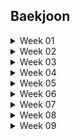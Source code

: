 ## Baekjoon

<details>
  <summary>Week 01</summary>
    <div>

> 1주차 (2024.04.16 - 2024.04.23)

1. 셀프넘버
    - 일자: 2024.04.09
    - 고민: 5분
    - 코딩: 15분
    - 설명
        1. 오랜만에 풀다보니 효율성을 고려하지 않음
        2. 처음에 self_number 함수 만들어서 1부터 10000까지 출력하였더니 시간초과
        3. 생각해보니 10000보다 작은 수에서 self_number만 찾아서 나중에 빼면 되겠다 싶어서 set() 사용
        4. 다행히 기본 함수들은 금방금방 기억하는 중
        
2. 스택
    - 일자: 2024.04.12
    - 고민: 2분
    - 코딩: 20분
    - 설명
        1. import sys 후 sys.stdin.readline() 까먹어서 보고함
        2. 스택이 비어있을 경우를 자꾸 생각 안 함
        3. 쉬웠음


3. 분수찾기
    - 일자: 2024.04.12
    - 고민: 10분
    - 코딩: 21분
    - 설명
        1. 이런 게 생각이 잘 안 남 -> n까지의 합을 계산해서 구하고자 하는 x와 비교하는 방향
        2. 다른 사람 코드도 비슷한 아이디어였으나, sum을 굳이 n * (n-1) / 2로 생각하는 복잡한 방식이 아니라, while로 더해가면서 품
        3. 이러니 머리가 바보같지
        4. print는 f-string 쓴 사람도 있고, sep인자 공백으로 해서 붙인 사람도 있고


4. 덩치
    - 일자: 2024.04.15
    - 고민: 2분
    - 코딩: 30분 -> 오답으로 답 봄
    - 설명
        1. 괜히 딕셔너리로 보려고 했었음
        2. 근데 아마 순서가 틀어진듯


5. 덱
    - 일자: 2024.04.16
    - 고민: 3분
    - 코딩: 23분
    - 설명
        1. deque 쓰기
        2. 오타, 실수 찾기 위해서 하나씩 구현하는 게 맞는 듯


6. 요세푸스 문제
    - 일자: 2024.04.16
    - 고민: 20분
    - 코딩: 10분
    - 설명
        1. 나머지, 몫을 활용해서 인덱싱하는 것을 최대한 활용하려고 고민을 길게 함
        2. 이런 유형은 항상 그런 인덱싱을 잘 써야 되는 것 같아서
        3. 그리고 예외사항 고려를 나름 바로 잘 해서 잘 푼 것 같음

</details>


<details>
  <summary>Week 02</summary>
    <div>

> 2주차 (2024.04.16 - 2024.04.23)

1. 색종이
    - 일자: 2024.04.17
    - 고민: 30분
    - 코딩: 5분
    - 설명
        1. 수학적으로 풀려고 한참 생각하다가 좌표를 하나씩 칠하는 개념으로 생각함
        2. 코드 구현은 간단했음


2. 프린터 큐
    - 일자: 2024.04.17
    - 고민: 5분
    - 코딩: 20분
    - 설명
        1. 큐 쓰는 것은 쉬웠으나, dq가 비냐 안 비냐를 체크 안 해서 1차 문제 발생
        2. and 조건의 위치에 따라 오류가 발생한다는 점을 생각 못해서 2차 문제 발생


3. 통계학
    - 일자: 2024.04.17
    - 고민: 1분
    - 코딩: 15분
    - 설명
        1. mode 구현만 조금 생각할 필요 있었는데, 그마저도 Counter 쓰면 쉬웠음.
        2. 심지어 most_common() 함수까지 쓰면 더 쉬운듯


4. 방 번호
    - 일자: 2024.04.17
    - 고민: 6분
    - 코딩: 8분
    - 설명
        1. 방 번호 6, 9는 6으로 딕셔너리에 몰아넣고, 9라는 키는 빼버림
        2. 나머지 숫자는 += 1로 추가
        3. 6이라는 키는 (6, 9)의 숫자를 포함하고 있기 때문에, 2로 나누어주어야 함. 
        4. 그런데, 다른 숫자와 다르게 한 세트를 쓰면 6이라는 숫자는 2로 나누기 전에 1을 더해서 나누어 주어야 함.
        5. 그 이유는, 설명을 잘 못하겠는데, 몫을 맞추기 위해서 그렇게 함.

5. 안전 영역
    - 일자: 2024.04.22
    - 고민: 5분
    - 코딩: 30분 (초과)
    - 설명
        1. DFS 오랜만에 풀다가 답안 참고
        2. 방법을 다시 상기시킬 수 있었음 (visited 사용, 노드 타는 조건 등)


</details>



<details>
  <summary>Week 03</summary>
    <div>

> 3주차 (2024.04.23 - 2024.05.01)

1. 숫자 정사각형
    - 일자: 2024.04.25
    - 고민: 7분
    - 코딩: 13분
    - 설명
        1. 50*50*50 돌리는 완전탐색으로도 충분해서 완전탐색 진행
        2. 네 꼭지점이 같은 수를 체크하는 것이 중요해서 인덱싱에 신경 씀
        3. 하지만 처음에 n, m 중에 작은 수가 1인 경우를 고려하지 못함

    - 답안 검색
        1. == 조건 한 번에 여러 개 써도 되는구나
        2. 생각해보니 시간복잡도를 줄이려면 큰 수부터 출발하는 것이 방법이겠네


2. 숫자 야구
    - 일자: 2024.04.25
    - 고민: 20분
    - 코딩: 20분 (시간초과하여 답안 확인)
    - 설명
        - s, b 경우의 수 10개를 모두 코딩할 방안을 생각하다가 아닌 것 같아서 멈춤
        - 우선 숫자를 순열로 구해야하는데 조합으로 생각한 실수
        - 무엇보다 10가지 경우를 모두 코딩하는 것이 아니라 전체 숫자 순열 내에서 반복문을 돌리면서 그 숫자와 질문숫자를 비교하여 스트라이크 수와 볼 수를 계산하는 방법이 중요했음
        - 자료형은 리스트 등을 쓸 경우 문제가 인덱싱 개수가 줄어들어서 문제가 발생함 -> 인덱스를 지워준 개수만큼 빼서 맞춰주는 스킬을 많이들 씀
        - 근데 내 생각에는 딕셔너리 쓰는 것도 괜찮을 듯 (시간은 조금 더 걸림)


3. 한 줄로 서기
    - 일자: 2024.04.29
    - 고민: 14분
    - 코딩: 2분
    - 설명
        1. 인덱스 리스트를 만들어서 지우는 방식으로 진행
        2. 지우기 위해 new라는 변수를 만들어서 인덱스 위치를 업데이트 함
    - 답안 비교
        - input인 키순서 리스트 자체에서 인덱스를 비교하며 결과 리스트의 자리가 비어있고, 리스트 인덱스의 숫자와 카운트가 같으면 그 자리에 업데이트 하는 방식을 씀
        - 이중반복

4. 1, 2, 3 더하기
    - 일자: 2024.04.30
    - 고민: 10분
    - 코딩: 답안 봄
    - 설명
        1. dp 개념 생각 안 나서 답 봄
        2. 점화식 개념 기억함. 리스트에 저장하는 식으로 푼 사람 답안 봄
        3. 점화식 빼는 방식으로 가는 방법 공부해야겠음


5. ATM
    - 일자: 2024.04.30
    - 고민: 5분
    - 코딩: 1분
    - 설명
        1. 너무 쉬움.  정렬하면 끝

    - 답안 비교
        - 리스트 하나 더 안 만들고 cnt에 sum(time[:i])를 + 하여 답안을 업데이트 함



</details>



<details>
  <summary>Week 04</summary>
    <div>

> 4주차 (2024.05.02 - 2024.05.08)

1. 트럭
    - 일자: 2024.05.02
    - 고민: 18분
    - 코딩: 2분
    - 설명
        1. 프로그래머스에서 옛날에 조금 더 어려운 문제 풀었던 기억나서 큐를 사용
        2. 인덱싱 사용할 때 빈 큐가 나오면 안되므로 while 조건과 while문 안에서의 조건을 잘 고려하고자 하여 한번에 풀 수 있었음

    - 답안 비교
        1. 난 트럭 무게도 큐로 저장했는데, 트럭 무게는 인덱싱으로 인덱스 숫자를 업데이트하며 푼 사람도 있음
        2. 1의 방법을 쓴 분은 트럭의 인덱스를 살펴볼 때까지 다 보고 난 후, 다리 위 남은 트럭이 지나가는 것을 카운트하기 위해 두번째 while문을 짜서 함


2. 치킨 배달
    - 일자: 2024.05.02
    - 고민: 15분
    - 코딩: 7분
    - 설명
        1. 치킨집과 집의 좌표만 저장하고 치킨집 좌표의 조합을 고르면 된다고 생각
        2. 조합 만들고 - 집을 하나 픽하고 - 집과 조합 내 좌표 거리 구해서 집별로 가장 가까운 치킨집 거리 total_dist에 업데이트 하고, 조합별 MIN 찾음
        3. 중간에 현재 MIN보다 total_dist가 크면 break 조건 넣으면 속도는 더 빨라질 듯 하나 굳이 안 넣어도 통과함
    
    - 답안 비교
        - dfs로 타고 들어간 사람들 답안이 빨랐음
        - 모든 집과 치킨 사이의 거리를 다 계산해서 (거리, 치킨집 인덱스)로 저장해놓고 정렬 후 해당 리스트를 타고 들어가면서 visited로는 방문한 치킨집인지를 체크
        - depth == M이면 현재 기록된 (visited가 True인 치킨집만) 치킨집과 집 사이 거리를 더해서 업데이트하고 ans값과 비교
        - 이렇게 노드 타고 들어갈 거 생각하니 꽤 빡세네
    
3. RGB 거리
    - 일자: 2024.05.03
    - 고민: 15분
    - 코딩: 15분 (답봄)
    - 설명
        1. 코딩 전에 생각했어야 했는데 재귀함수로 푸는 연습을 해야할 것 같아서 재귀함수로 했다가 나중에 생각해보니 시간복잡도가 2^n이었다..
        2. 그래도 코드는 맞게 돌아가도록 구현했다
        3. 재귀함수는 좋지 않다는 것을 상기할 수 있었다
    
    - 답안 비교
        - 굉장히 간단하지만 나는 풀면서 전혀 생각 못한 방식인데, input으로 받은 cost 리스트를 업데이트하는 방식으로 진행
        - 이전 행에서 자신과 다른 인덱스를 더하되, 둘 중에 최솟값을 더하면서 반복하면 최종적으로 최솟값을 쉽게 구할 수 있음

4. 영역 구하기
    - 일자: 2024.05.08
    - 고민: 15분
    - 코딩: 20분
    - 설명
        1. dfs로 풀다가 답은 나왔으나 recursion error 뜸
        2. 그래서 bfs로 전환해서 코딩해서 시간 더 걸림. 하지만 오랜만에 bfs 짰음에도 잘 짬
        3. 깊이가 깊을 거 같으면 되도록 bfs를 쓰도록 하자
        4. 좌표 -> 넓이로 직관적으로 치환이 되지 않아서 고민 시간이 조금 더 걸렸다

    - 답안 비교
        - 큰 차이는 없었다

5. 촌수계산
    - 일자: 2024.05.09
    - 고민: 10분
    - 코딩: 30분
    - 설명
        1. 최대 100명이라 dfs보다 bfs로 푸는게 빠를 것 같았는데 dfs도 괜찮은 모양
        2. bfs에서 append할 때 노드 인덱스와 촌수를 튜플로 같이 업데이트 하는 식으로 해결
    
    - 답안 비교
        - dfs로 푼 사람들을 보니 촌수 노드가 비어있는 것은 고려하지 않음
        - 난 혹시나 가족관계가 없는 노드도 있을까봐 그것을 추가했는데 빼고 해보니 됐음


</details>






<details>
  <summary>Week 05</summary>
    <div>

> 5주차 (2024.05.09 - 2024.05.16)

1. 로봇청소기
    - 일자: 2024.05.10
    - 알고리즘: 구현
    - 고민: 10분
    - 코딩: 35분
    - 설명
        1. bfs처럼 queue를 활용하면서도, 각각의 움직임에 대해서 딕셔너리로 정의해서 움직임
        2. deque에 (x좌표, y좌표, 방향)을 추가하면서 업데이트 하려고 했는데 자꾸 방향을 빼먹어서 틀림
        3. 반복문에 들어간 변수명을 실제 변수명이랑 혼용해서 써서도 오류 자꾸 났으나 찾아서 해결
        4. 처음에 x, y 좌표의 index를 dfs/bfs 평소에 할 때처럼 0 <= nx < N, 0 <= ny < M 이런 식으로 제한해서 하니까 24% 쯤에서 틀림
        5. 질문게시판을 보니까 이 인덱스 제한을 풀라고 해서 이 조건만 지우고 해봤더니 완전히 해결됐음.
        6. 그리고 인덱스 제한을 0 <= nx <= N 으로 하면 또 됨,, 근데 왜 되고, 왜 안 되는지 모르겠음

    - 답안 비교
        1. turn_moving을 나처럼 딕셔너리로 설정하지 않고, 나머지로 하는 방법
        2. 내 방법이 더 직관적이나, 수학적이지는 않아서 아쉬움


2. 정수 삼각형
    - 일자: 2024.05.12
    - 알고리즘: DP
    - 고민: 20분
    - 코딩: 15분
    - 설명
        1. 전에 풀었던 RGB거리처럼 리스트를 업데이트 해가면서 푸는 방식을 고민
        2. 인덱싱이 헷갈려서 전체 과정을 직접 손으로 쓴 뒤, 맞춰가면서 코딩함

    - 답안 비교
        - 똑같이 0번째 열, 마지막 열, 나머지 열을 구분하여 조건문으로 해결
        - 다만, 처음부터 전부 input을 다 dp라는 리스트에 저장해놓고 불러오면서, 이전 행을 확인하니 인덱싱이 더 깔끔하고 쉬워보임
    

3. 카드 합체 놀이
    - 일자: 2024.05.13
    - 알고리즘: 힙/우선순위 큐
    - 고민: 5분
    - 코딩: 5분
    - 설명
        1. 힙을 사용하여 가장 작은 숫자 두 번 뽑도록 함
        2. 힙이 스왑을 활용한 정렬에 활용하는 자료구조라는데 이에 대한 이해가 부족한 것 같음 공부 필요

    - 답안 비교
        - 정렬로 풀기, heapify로 풀기, heappush로 정렬 직접하기


4. 외계인의 기타 연주
    - 일자: 2024.05.14
    - 알고리즘: 스택
    - 고민: 13분
    - 코딩: 5분
    - 설명
        1. 코드 최적화는 신경쓰지 않고 우선 조건문 중첩으로 써서 스택에 쌓거나 빼는 방식 활용
        2. 비교적 금방 풂

    - 답안 비교
        - 최적화가 안 되어서 그렇지, 풀이 자체는 유사했음
        - 시간복잡도가 높은 문제라 오래 걸렸는데, 시간 적게 걸린 상위 코드도 푸는 방식은 똑같은데 왜 차이가 날까 보니까
        - solution함수로 정의하니 빨리 풀렸음.. 함수로 정의한게 더 빨리 풀 수 있다는 것은 몰랐네


5. LCS
    - 일자: 2024.05.16
    - 알고리즘: DP
    - 고민: 20분
    - 코딩: 포기
    > 나중에 꼭 다시 풀어볼 것!
    - 답안 설명

        - 도무지 모르겠어서 바로 답 봄, DP 개념을 공부해야겠음
        1. 2차원 배열로 LCS 길이 캐시값을 저장 업데이트
        2. 이중 반복으로 확인했을 때 현 시점 i, j를 기준으로 word1[i-1] == word2[j-1]이면 같은 숫자가 있으므로 cache[i-1][j-1] 값에 1 추가한 값을 cache[i][j]에 기록
        3. 다른 경우가 중요한데, 다르면 cache[i-1][j]와 cache[i][j-1]을 비교하여 더 큰 값을 기록
        4. 그 이유는, 예를 들어 CAP와 ACA를 비교할 때
        - CAP는 AC까지만 볼 때 LCS가 1이지만
        - ACA는 CA를 봤을 때 LCS가 2임 -> 둘 중 최대값인 2를 써야 CAP와 ACA의 LCS가 결정됨
        - 이렇게 cache를 업데이트 하고 행렬의 맨 마지막값을 출력하면 LCS가 됨
        - 그나마, 이 방식은 2차원으로 업데이트 하니 이해가 감
    
    - 답안 비교 2
        1. cache에는  두번째 단어를 순회하면서 누적변수와 cache의 값을 비교하여 업데이트 하는 방향
        2. 누적변수로 cnt를 써서 첫번째 단어에 저장된 cache값을 불러오고, 같은 글자면 누적변수에 1을 더한 값을 캐시에 저장
        3. 단, 같은 글자가 나왔다고 해서 누적변수인 cnt를 업데이트 하지 않음.
        4. 이런 방식을 사용하면, 누적변수에는 이전 위치까지의 최대값을 저장하게 됨
        5. 최종적으로 cache에 저장된 값의 최대값을 출력
        - 상당히 이해가 안 됨



</details>



<details>
  <summary>Week 06</summary>
    <div>

> 6주차 (2024.05.17 - 2024.05.22)

1. 평범한 배낭 (12865)
    - 일자: 2024.05.18
    - 알고리즘: DP
    - 고민: 25분
    - 코딩: 포기
    - 답안 설명
        1. 냅색 알고리즘이라고 함
        2. 물건의 개수를 행, 배낭의 용량을 열로 한 2중 배열 생성
        3. 이중 반복을 수행하여 현재 보고있는 물건의 무게가 해당하는 열의 용량(무게)보다 크면 담을 수 없음 -> 이전 물건에 해당하는 knapsack[i - 1][j]를 그대로 적용
        4. 물건의 무게가 더 가벼운 경우
            1) 현재물건의 무게 + knapsack[i - 1][j - 현재물건] + v를 계산
            2) 이전 물건만 담았을 때의 가치 knapsack[i - 1][j] 조회
            3) 4-1, 4-2의 결과 중 최대 가치를 저장 

    - 답안 비교 2
        - := (0월러스 연산자) : 표현식 안에서 변수를 할당하는 동시에 그 값을 반환하는 코드
        - 조건문 안에서 nv라는 변수로 v + v_bag을 할당하여 nv라는 변수를 반환하도록 함
        - 마찬가지로, 조건문 안에서 nw라는 변수로 w + w_bag을 할당하고 nw로 반환
        - .get() 메소드: 딕셔너리에서 특정 키의 값을 가져올 때 사용 -> 키가 딕셔너리 안에 존재하지 않을 때, 기본값을 반환하도록 함
        - -> get(키, 기본값) 

2. 스티커 (9465)
    - 일자: 2024.05.20
    - 알고리즘: DP
    - 고민: 30분
    - 코딩: 포기
    - 답안 설명
        1. 자꾸 점화식을 찾지 않고, 내 개념으로 풀려고 해서 못 푸는 듯
        2. DP 문제를 tabulation으로 풀기 위해서는 결국 점화식을 찾아서 맨 마지막 열을 비교하여 출력해야함
        3. 여기서 모든 고려해야 하는 케이스는 바로 0 행의 마지막 열을 업데이트 하기 위해서는 1행의 i-1번째 값 혹은 1행의 i-2번째 값 중 더 큰 값을 스티커 0행의 i번째 열과 더해주는 것
        4. max(DP[0][i - 1], DP[0][i - 2]) + stickers[1][i]

3. A와 B (12904)
    - 일자: 2024.05.21
    - 알고리즘: 문자열
    - 고민: 20분
    - 코딩: 포기
    - 답안 설명
        1. 생각을 좀만 더 할 걸 그랬다. 결과적으로 매 시행마다 뒤에 오는 문자는 A 혹은 B라는 경우로 갈라지므로, T문자에서 마지막 문자를 pop하는 것을 기본으로 가져가고
        2. 마지막 문자가 A냐 B냐에 따라 뒤집을지 말지를 결정했어야 했다.
        3. 요새 너무 생각을 대충하고 답을 보려고 하나 싶다..

4. 키 순서 (2458)
    - 일자: 2024.05.
    - 알고리즘: DFS/BFS
    - 고민: 40분
    - 코딩: 포기
    - 설명
        1. dfs이긴 하지만, 플로이드-워셜 알고리즘이라고 하는 방식을 사용해 최단거리를 구함
        2. 플로이드-워셜 알고리즘은 s점에서 e점까지 가는 최단거리를 알기 위해 중간 지점인 m을 사용해서, s-m, m-e의 최단 거리를 구하는 알고리즘으로 시간복잡도는 O(V^3)
        3. s-m, m-e가 모두 1인 경우 graph[s][e] = 1로 지정해주어야 함
        4. 이 때, 중간지점인 m을 지나치는 경로에 대한 for문이 반복문 중 가장 상위여야 모든 경우가 누락되지 않음. 왜냐면, 모든 경로를 다 훑어봐야 하기 때문.
        5. 근데 플로이드-워셜 안 쓰고도 visited[i][j] == 1 or visited[j][i] == 1인 경우 카운트를 추가해서 카운트가 N과 같아지면 answer에 추가하는 방식이 더 빠름;


5. 톱니바퀴 (14891)
    - 일자: 2024.06.20
    - 알고리즘: 구현
    - 고민: 20분
    - 코딩: 40분
    - 답안 설명
        1. 처음 봤을 때는 쉬워보였는데 생각보다 구현이 여러가지를 고려해서 해야하다보니 시간이 점차 오래 걸려서 답 봄
        2. 문제는 left, right로 타고 들어가는 것이었는데 이걸 재귀적으로 구현하는 것이 맞았음
        3. deque 자료형에 rotate라는 함수가 있어서 deque.rotate(1)이면 오른쪽으로 이동하고 맨 뒤에 있는 값이 앞으로 오고, rotate(-1)이면 왼쪽으로 이동하고 맨 앞에 있는 값이 맨 뒤로 이동한다는 것을 배움


6. 강의실 (1374)
    - 일자: 2024.07.01
    - 알고리즘: 힙/우선순위 큐
    - 고민: 40분
    - 코딩: 1시간
    - 답안 설명
        1.  시간초과로 실패
        2. 왜 우선순위 큐를 써야 시간이 줄어드는지 답안을 보고 알았음
    - 비교 설명
        0. 큐를 쓰면, NlogN을 쓰는 데 더해 또 리스트를 두 번 돌아야 해서 결국 O(N^2)으로 시간초과
        1. 반면, 우선순위큐를 쓰면 sorted로 정렬하는 데, O(NlogN) 시간을 사용. 여기에 더해 O(N) * O(logN)으로 결국 O(NlogN) 안에서 가능함
        2. 방법을 잘 생각해야 하는데, 시작시간과 끝 시간이 주어지는데, 힙으로는 끝시간만 저장하여 해결이 가능함
        3. 힙은 강의 종료시간을 기준으로 최소힙으로 유지
        4. 새로운 강의의 시작시간과 힙의 가장 작은 종료 시간을 비교해서 만일 힙의 가장 작은 종료 시간이 현재 강의 시작시간 전이라면, 가장 작은 종료 시간을 빼고 새로운 강의의 종료시간을 힙에 추가
        5. 그렇지 않다면, 새로운 강의는 현 시점에서 선택할 수 없으므로 힙에 종료시간만 추가
        6. s, e를 어떻게 고려해야 힙으로 쓸 수 있을지 몰라서 큐를 썼었는데, 이런 식으로 하나의 시간만 힙에 업데이트 하면 된다는 점을 깨달음


</details>



</details>



<details>
  <summary>Week 07</summary>
    <div>

> 7주차 (2024.07.02 - 2024.07.08)

1. 2xn 타일링 2 (11727)
    - 일자: 2024.07.02
    - 알고리즘: DP
    - 고민: 30분
    - 코딩: 5분
    - 답안 설명
        1. 2x2 타일이 추가된 것을 못 보고 계속 예시 답안이랑 안 맞아서 머리 싸맴
        2. dp 구현을 메모이제이션 or 타뷸레이션을 썼던 것이 섞여서 생각났는데 여전히 개념이 덜 잡혀있는 것 같음
    
2. 퇴사 (14501)
    - 일자: 2024.07.03
    - 알고리즘: DP
    - 고민: 30분
    - 코딩: 15분
    - 답안 설명
        1. 깊이가 깊지 않아 2^15 정도길래 DFS로 풀었음 + DP로 접근을 못 하겠어서 DFS로 해결
        2. DP로 푼 사람을 보니 첫날이 아니라 마지막 날을 시작으로 해서 거꾸로 타고 들어가면서 기록
        3. 현재 상담을 했을 때 초과되면 다음날의 수익을 기록
        4. 상담을 했을 때 초과되지 않으면 (상담을 할 경우 넘어가는 날짜에 적힌 수익 + 현재 상담 수익)과 다음날짜 수익 중 max를 선택
        5. 이렇게가 아니더라도, 여러 방식으로 DP 구현이 가능

3. 주사위 굴리기 (14499)
    - 일자: 2024.07.04
    - 알고리즘: 구현
    - 고민: 45분
    - 코딩: 1시간 30분
    - 답안 설명
        1. 하... "0이 아닌 경우에는 칸에 쓰여 있는 수가 주사위의 바닥면으로 복사되며, 칸에 쓰여 있는 수는 0이 된다." 칸에 쓰여있는 수도 0이 된다는 이 조건 하나를 놓쳐서 한 시간을 넘게 썼다..
        2. 아무리 해도 x, y 위치도 맞고, 주사위도 잘 돌아가고 하는데 뭐가 문제인가 했는데..ㅠ

4. 미세먼지 안녕! (17144)
    - 일자: 2024.07.05
    - 알고리즘: 구현 (시뮬레이션)
    - 고민: 10분
    - 코딩: 1시간
    - 설명
        1. 확산 구현까지는 쉬웠는데, 바람 이동하는 부분이 생각보다 까다로웠다.
        2. queue로 할 수도 있을 것 같은데, 인덱싱에 대한 확신이 없어서 조건문을 쓰려고 했다. 바람 이동을 조건문으로만 구현하려고 했는데, 놓치는 조건들이 많아서 쉽지 않았다.
        3. 디버깅도 중요한데 디버깅을 잘 못하는 것도 아쉽다.

    - 답안 참고
        1. 바람 이동 부분을 while문으로 구성한 것이 인상깊었다. 우선 공기청정기에서 바람이 나오는 길부터 구현하기 위해 dx, dy를 순서대로 설정하고 벽에 닿으면 direction을 다음으로 += 1로 업데이트 하는 방식이었고
        2. while문의 break 조건으로 air_u, 0 좌표에 도착하면 멈추는 방법이었는데, 영리하게 느껴졌다.
        
        

5. 케빈 베이컨의 6단계 법칙 (1389)
    - 일자: 2024.07.06
    - 알고리즘: DFS/BFS
    - 고민: 5분
    - 코딩: 40분
    - 답안 설명
        1. 항상 인덱싱이나 인덱싱에 쓰는 파라미터를 헷갈려서 살짝 헤매는 것 같음
        2. 처음에는 오랜만에 풀어서 이중 리스트로 전부 다 확인했고, 다음에는 조회하는 양을 줄이기 위해 필요한 노드만 남기는 식으로 변형해서 시간 복잡도를 줄임
        3. 40ms 까지는 못하겠음

</details>




<details>
  <summary>Week 08</summary>
    <div>

> 8주차 (2024.07.08 - 2024.07.14)

1. 경로 찾기
    - 일자: 2024.07.08
    - 알고리즘: DFS/BFS
    - 고민: 5분
    - 코딩: 25분
    - 답안 설명
        1. DFS로 풀되, 초기 시작한 노드를 이용해 업데이트 result라는 함수에 하고자 함
        2. 근데 지금 생각해보니 visited를 출력하면 돼서 바로 수정해서 해보니 맞음. 근데 시간복잡도에서 유의미한 차이는 없었음
        
    
2. 가장 긴 증가하는 부분 수열
    - 일자: 2024.07.09
    - 알고리즘: DP
    - 고민: 10분
    - 코딩: 답 봄
    - 답안 설명
        1. 아무리 쉬운 문제여도 dp는 까먹음.. 그냥 푸는 구조를 외워버려야겠음
        2. 이런 수열 문제는 현재 보는 노드 앞의 노드를 다 훑어보면서, 현재 노드가 더 크면 dp[i]를 dp[j] + 1로 업데이트
        3. 이렇게 하면, 이전에 1로 기록된 내용이 꾸준히 업데이트 되게 된다

3. 카드 구매하기
    - 일자: 2024.07.11
    - 알고리즘: DP
    - 고민: 60분
    - 코딩: 20분
    - 답안 설명
        1. 드디어 혼자 dp문제를 풀어냈다..
        2. 점화식처럼 생각하는데만 50분이 걸렸다. 점화식인 건 아는데, 여전히 어떻게 해서 이전 정보를 끌어오느냐를 보는게 너무 안됐는데 어떻게든 고민한 결과 해냈다.
        3. 기본 구조를 외우려고 한 게 도움이 된 것 같다.

4. 빗물
    - 일자: 2024.07.12
    - 알고리즘: 구현
    - 고민: 28분
    - 코딩: 12분
    - 설명
        1. 빗물 문제는 옛날에 답을 본 적이 있지만, 다시 풀 수 있냐가 관건이었음.
        2. 투포인터 문제라고 했던 기억은 나는데 정확히 인덱싱을 어떻게 접근했는지는 기억이 나지 않아서 나름대로 가장 길이가 높은 지점을 설정하고 그 왼쪽, 오른쪽을 나눠서 풀이함
    - 답안 참고
        - 가장 높은 블록이 아닌 두번째로 높은 블록과 비교블록의 차이를 저장하는 방법을 깔끔하게 잘 쓴 답안이 있었음
        - 2~W-2번째 인덱스를 훑으면서 매 인덱스를 기준으로 왼쪽에서 가장 큰 값과 오른쪽에서 가장 큰 값을 구하고 둘 중에 작은 값을 택하여 cmp라 함
        - cmp와 현재 인덱스의 높이 차이 = 더할 값
        - 그리고 가장 큰 값과 두번째로 큰 값 등은 계산에 제외하기 위해서 if blocks[i] < cmp인 경우에만 높이 차이를 더함
        - 이런 생각을 정리를 잘 하는 것이 대단한 것 같음
        

5. 치즈
    - 일자: 2024.07.17
    - 알고리즘: 구현
    - 고민: 25분
    - 코딩: 20분
    - 답안 설명
        1. 치즈의 경계에서 부딪혀서 움직이지 못하는 형태로 해야해서 cheese[i][j] = 0인 부분을 따라 움직이도록 dfs, bfs 만듦 (dfs는 recursionlimit늘려도 recursion error 나서 bfs로 바꿈)
        2. 0인 부분만 타다가 치즈인 부분을 만나면 visited에 -1로 기록함
        3. 다 돌고나서 visited == -1 인 부분을 cheese에 0으로 업데이트하여 melt로 기록
    - 답안 참고
        1. 공기인 부분을 돌다가 만나는 cheese의 경계에서 이 사람은 find라는 리스트에 좌표를 추가하고, 만약 find로 저장된 좌표가 있으면 거기서 bfs를 재귀적으로 실행하는 방식을 사용함.
        2. 한 번 돌 때 공기 부분이면 melt라는 리스트에 저장하고, 치즈 부분이면 find라는 리스트에 저장하며 치즈의 경계부분만 저장을 함 -> 치즈 경계부분부터 다시 시작하는 방식

</details>


<details>
  <summary>Week 09</summary>
    <div>

> 9주차 (2024.07.22 - 2024.07.29)

1. 스도쿠
    - 일자: 2024.07.22
    - 알고리즘: 구현
    - 고민: 30분
    - 코딩: 30분 + 못 풂
    - 답안 설명
        1. 백트래킹을 전혀 생각하지 못 하고 예시 답안만 보면서 생각해서 단순하게 풀릴 거라고 착각함
        2. 가로, 세로, 블록에 없는 교집합 원소를 하나씩 조회하면서 풀었는데 예시에서는 풀렸으나, 거의 다 비어있는 경우 그런 연산으로 작동하지 않고 되돌릴 수 있어야 했음
        3. 결국 못 풀고 답안을 참고함
    - 답안 참고
        1. 우선, 공통적으로 좋은 답안을 쓰신 분들은 가로, 세로, 블록의 후보를 이중 리스트로 두어 사용된 숫자를 미리 체크 해둠
        2. 그리고 내가 참고한 답은 총 81칸을 채우면 되기 때문에 0, 0 칸부터 시작해서 81번째 칸 (8, 8)에 도달하면 답을 출력하도록 설계
        3. n의 몫을 행, 나머지를 열로 계산하여 해당 위치가 0이 아니면 다음 n + 1로 넘어가도록 함
        4. 채워져있지 않은 경우 -> 1~9 숫자를 하나씩 보면서 우선 현재 행 후보군에서 i번째 숫자가 True가 아니고, 열에서도 아니고 블록에서도 아니면 그 숫자를 한번 보드에 적용해 봄
        5. 그리고 후보 리스트에는 True로 변환을 해두고 다음 n + 1로 넘어감
        6. 즉, 후보를 한 번 살펴보면 81번째가 가까워질 때까지 가보고 중간에 채워지지 않은 칸이 있으면 돌아오기 때문에 시간이 오래 걸릴 수 있음
        7. 하지만, 시간이 오래 걸리더라도 문제 조건에 입각해 정답이 여러 개면 사전식으로 푼다는 조건도 이 방법으로 충분히 해결될 수 있음
        8. 궁금한 점은 중간에 return True 를 쓴 이유가 궁금함. 꼭 필요하지는 않을 것 같아서.
        
2. 컨베이어 벨트 위의 로봇
    - 일자: 2024.07.23
    - 알고리즘: 구현
    - 고민: 30분
    - 코딩: 35분
    - 답안 설명
        1. 문제에 여러 조건들이 있어서 잘 읽고 순서대로 구현만 하면 되는 문제 같음
        2. 시간복잡도가 좀 높은 편이라 Pypy3를 써야 겨우 풀렸고, 시간을 더 줄일 방법도 있을 것 같지만 시간 너무 쓰고 싶지 않아서 내 코드에서 더 고민하지는 않음

    - 답안 참고
        1. 참고한 답안은 시간복잡도 상위권 코드로, 인덱싱을 활용해서 컨베이어 벨트가 움직이는 방법을 고안하신 듯
        2. 두뇌회전이 빨라서 이런 구조를 빠르게 떠올릴 수 있으면 최선일 것 같음

3. 센서
    - 일자: 2024.07.24
    - 알고리즘: 그리디
    - 고민: 30분
    - 코딩: 10분
    - 답안 설명
        1. 문제 이해가 어려워서 질문 게시판을 보고 문제를 이해했다. -> 집중국을 어디 세운다는 개념이라기보다 센서를 묶음화 한다는 것이었다.
        2. 예제를 보자면, [1, 3, 6, 7, 9] 를 2개 집중국으로 묶는다 -> [1, 3] 과 [6, 7, 9] 집중국으로 묶으면 -> 앞에는 거리가 2고, 뒤에는 거리가 3으로 각 집중국의 거리를 가장 짧게 할 수 있는 방법이었다.
        3. 이렇게 생각하니 각 센서 사이의 거리를 계산하고 [2, 3, 1, 2] -> 여기서 (K - 1)개 만큼의 원소 값을 0으로 대체하면 묶음으로 처리가 됨을 깨달아서 이렇게 풀었다.
        4. 0으로 대체하기 위한 개 원소는 가장 큰 값을 계속 0으로 바꿔주면 된다. [2, 0, 1, 2]
        5. K개의 구간을 자르기 위해서는 (K-1)개의 원소를 대체해주어야 하는 것이다.

    - 다른 답안
        1. 아 어차피 중복이 되든 말든 거리는 0이니까 굳이 중복 고려를 하지 않아도 되는구나
        2. max값을 0으로 대체하기 위해 굳이 나처럼 max값인 인덱스를 뽑아서 0으로 바꾸는 번거로운 과정을 거치지 않고, 그냥 diff값을 정렬해서 N-K 까지만 합을 구하면 되는구나..

4. 추월
    - 일자: 2024.07.25
    - 알고리즘: 문자열
    - 고민: 10분
    - 코딩: 30분
    - 설명
        1. 완전 탐색으로 풀어도 충분히 가능할 데이터 수길래 완전 탐색 사용, break 문 위치 잘못 써서 좀 오래 헤맴
    
    - 답안 참고
        1. 일단 entry에 해당하는 차를 key로 순서를 value로 seq라는 dict에 저장
        2. 뒤에서 out에 해당하는 input을 받기 전에 visited 만들어두고, last라는 변수를 0으로 만들어둠
        3. last 변수는 out에 해당하는 차의 idx를 순서대로 훑는 역할 -> last를 1씩 올려가면서 이 차가 뒤에서 온 차인지를 카운트 하고자 함
        4. input을 받을 때마다 seq dict에서 해당 input이 들어간 순서를 n으로 받고 visited에 기록 -> 만약 첫번째 들어간 차가 그대로 나왔다면 0으로 동일해야 하지만 -> last < n 이면 last에 해당하는 idx는 추월한 차가 되므로 ans에 추가
        5. last > n은 문제 될 것이 없어 그냥 pass
        6. last == n인 경우 이미 이 last에 해당하는 차가 visited인 경우에는 last += 1로 업데이트
        7. 만약, last가 0이었다면, 다음으로 들어온 out idx를 훑을 수 있게 last = 1이 됨
        8. 조금 복잡해서 명확하게 이해는 안 됨

5. 안정적인 문자열
    - 일자: 2024.07.26
    - 알고리즘: 스택
    - 고민: 20분
    - 코딩: 10분
    - 답안 설명
        1. stack, deque를 사용해 {} 가 만들어지면 pop
        2. 나머지는 계속 append (왜냐면, 가능한 연산이 { -> }, } -> { 이 두 가지 교체 밖에 없고, 주어진 문자열 길이가 짝수이므로 안정적인 문자열을 한 번 제거하면 남은 문자열에 대해서는 변환 방법만 계산하면 됨)
        3. 남은 문자열은 앞에서부터 차례대로 두 개 문자열씩 뜯어서 }{ 은 2번 연산하고 pop, }}, {{는 1번 연산하고 pop하면 됨
    
    - 답안 참고
        1. 워낙 대표적인 문제라 수학적이고 테크니컬하게 푼 사람들이 많음
        2. 기본 아이디어에 stack이 비어있고, 문자열이 '}' 인 경우 바로 '{'로 변환하고 cnt를 1 추가하면, stack에 남아있는 것들을 나중에 나누기 2 해서 더해주면 된다는 풀이도 있는데, 좀 더 논리적으로 생각해봐야 이해가 갈 것 같음

</details>